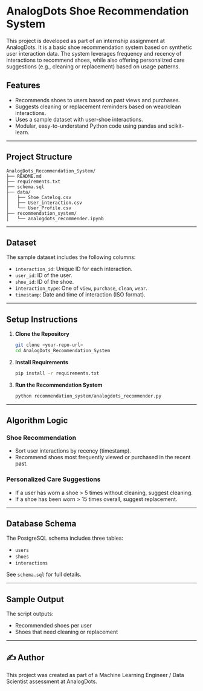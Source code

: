 # AnalogDots Shoe Recommendation System

This project is developed as part of an internship assignment at AnalogDots. It is a basic shoe recommendation system based on synthetic user interaction data. The system leverages frequency and recency of interactions to recommend shoes, while also offering personalized care suggestions (e.g., cleaning or replacement) based on usage patterns.

##  Features

- Recommends shoes to users based on past views and purchases.
- Suggests cleaning or replacement reminders based on wear/clean interactions.
- Uses a sample dataset with user-shoe interactions.
- Modular, easy-to-understand Python code using pandas and scikit-learn.

---

##  Project Structure

```
AnalogDots_Recommendation_System/
├── README.md
├── requirements.txt
├── schema.sql
├── data/
│   ├── Shoe_Catelog.csv
│   ├── User_interaction.csv
│   └── User_Profile.csv
├── recommendation_system/
│   └── analogdots_recommender.ipynb

```

---

##  Dataset

The sample dataset includes the following columns:

- `interaction_id`: Unique ID for each interaction.
- `user_id`: ID of the user.
- `shoe_id`: ID of the shoe.
- `interaction_type`: One of `view`, `purchase`, `clean`, `wear`.
- `timestamp`: Date and time of interaction (ISO format).

---

##  Setup Instructions

1. **Clone the Repository**
   ```bash
   git clone <your-repo-url>
   cd AnalogDots_Recommendation_System
   ```

2. **Install Requirements**
   ```bash
   pip install -r requirements.txt
   ```

3. **Run the Recommendation System**
   ```bash
   python recommendation_system/analogdots_recommender.py
   ```

---

##  Algorithm Logic

### Shoe Recommendation
- Sort user interactions by recency (timestamp).
- Recommend shoes most frequently viewed or purchased in the recent past.

### Personalized Care Suggestions
- If a user has worn a shoe > 5 times without cleaning, suggest cleaning.
- If a shoe has been worn > 15 times overall, suggest replacement.

---

##  Database Schema

The PostgreSQL schema includes three tables:
- `users`
- `shoes`
- `interactions`

See `schema.sql` for full details.

---

##  Sample Output

The script outputs:
- Recommended shoes per user
- Shoes that need cleaning or replacement

---

## ✍️ Author

This project was created as part of a Machine Learning Engineer / Data Scientist assessment at AnalogDots.
